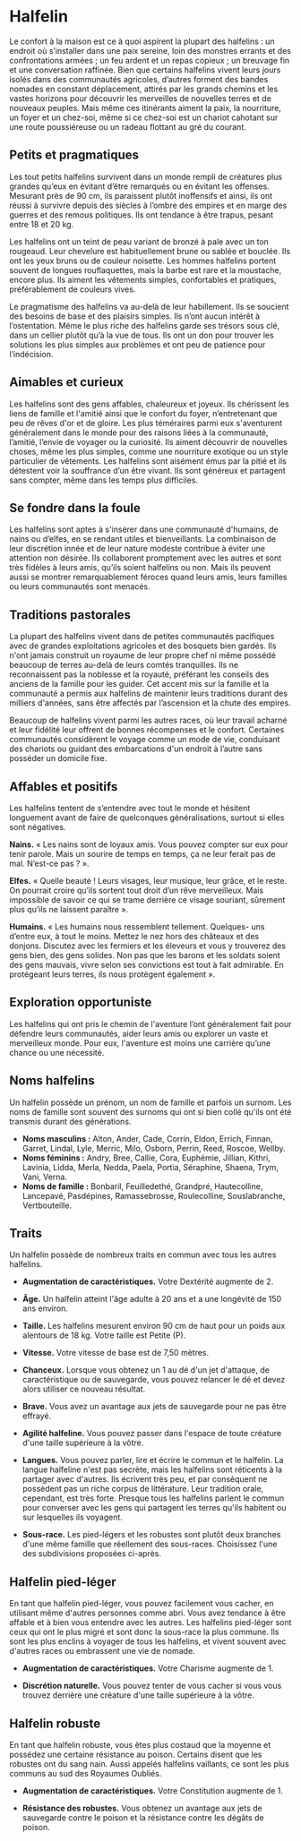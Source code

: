 # Halfelin
Le confort à la maison est ce à quoi aspirent la plupart des halfelins : un endroit où s’installer dans une paix sereine, loin des monstres errants et des confrontations armées ; un feu ardent et un repas copieux ; un breuvage fin et une conversation raffinée. Bien que certains halfelins vivent leurs jours isolés dans des communautés agricoles, d’autres forment des bandes nomades en constant déplacement, attirés par les grands chemins et les vastes horizons pour découvrir les merveilles de nouvelles terres et de nouveaux peuples. Mais même ces itinérants aiment la paix, la nourriture, un foyer et un chez-soi, même si ce chez-soi est un chariot cahotant sur une route poussiéreuse ou un radeau flottant au gré du courant.

## Petits et pragmatiques

Les tout petits halfelins survivent dans un monde rempli de créatures plus grandes qu’eux en évitant d’être remarqués ou en évitant les offenses. Mesurant près de 90 cm, ils paraissent plutôt inoffensifs et ainsi, ils ont réussi à survivre depuis des siècles à l’ombre des empires et en marge des guerres et des remous politiques. Ils ont tendance à être trapus, pesant entre 18 et 20 kg.

Les halfelins ont un teint de peau variant de bronzé à pale avec un ton rougeaud. Leur chevelure est habituellement brune ou sablée et bouclée. Ils ont les yeux bruns ou de couleur noisette. Les hommes halfelins portent souvent de longues rouflaquettes, mais la barbe est rare et la moustache, encore plus. Ils aiment les vêtements simples, confortables et pratiques, préférablement de couleurs vives.

Le pragmatisme des halfelins va au-delà de leur habillement. Ils se soucient des besoins de base et des plaisirs simples. Ils n’ont aucun intérêt à l’ostentation. Même le plus riche des halfelins garde ses trésors sous clé, dans un cellier plutôt qu’à la vue de tous. Ils ont un don pour trouver les solutions les plus simples aux problèmes et ont peu de patience pour l’indécision.

## Aimables et curieux

Les halfelins sont des gens affables, chaleureux et joyeux. Ils chérissent les liens de famille et l'amitié ainsi que le confort du foyer, n’entretenant que peu de rêves d'or et de gloire. Les plus téméraires parmi eux s'aventurent généralement dans le monde pour des raisons liées à la communauté, l’amitié, l’envie de voyager ou la curiosité. Ils aiment découvrir de nouvelles choses, même les plus simples, comme une nourriture exotique ou un style particulier de vêtements. Les halfelins sont aisément émus par la pitié et ils détestent voir la souffrance d’un être vivant. Ils sont généreux et partagent sans compter, même dans les temps plus difficiles.

## Se fondre dans la foule

Les halfelins sont aptes à s'insérer dans une communauté d'humains, de nains ou d’elfes, en se rendant utiles et bienveillants. La combinaison de leur discrétion innée et de leur nature modeste contribue à éviter une attention non désirée. Ils collaborent promptement avec les autres et sont très fidèles à leurs amis, qu’ils soient halfelins ou non. Mais ils peuvent aussi se montrer remarquablement féroces quand leurs amis, leurs familles ou leurs communautés sont menacés.

## Traditions pastorales
La plupart des halfelins vivent dans de petites communautés pacifiques avec de grandes exploitations agricoles et des bosquets bien gardés. Ils n'ont jamais construit un royaume de leur propre chef ni même possédé beaucoup de terres au-delà de leurs comtés tranquilles. Ils ne reconnaissent pas la noblesse et la royauté, préférant les conseils des anciens de la famille pour les guider. Cet accent mis sur la famille et la communauté a permis aux halfelins de maintenir leurs traditions durant des milliers d'années, sans être affectés par l’ascension et la chute des empires.

Beaucoup de halfelins vivent parmi les autres races, où leur travail acharné et leur fidélité leur offrent de bonnes récompenses et le confort. Certaines communautés considèrent le voyage comme un mode de vie, conduisant des chariots ou guidant des embarcations d'un endroit à l’autre sans posséder un domicile fixe.

## Affables et positifs

Les halfelins tentent de s’entendre avec tout le monde et hésitent longuement avant de faire de quelconques généralisations, surtout si elles sont négatives.

**Nains.** « Les nains sont de loyaux amis. Vous pouvez compter sur eux pour tenir parole. Mais un sourire de temps en temps, ça ne leur ferait pas de mal. N’est-ce pas ? ».

**Elfes.** « Quelle beauté ! Leurs visages, leur musique, leur grâce, et le reste. On pourrait croire qu’ils sortent tout droit d’un rêve merveilleux. Mais impossible de savoir ce qui se trame derrière ce visage souriant, sûrement plus qu’ils ne laissent paraître ».

**Humains.** « Les humains nous ressemblent tellement. Quelques- uns d’entre eux, à tout le moins. Mettez le nez hors des châteaux et des donjons. Discutez avec les fermiers et les éleveurs et vous y trouverez des gens bien, des gens solides. Non pas que les barons et les soldats soient des gens mauvais, vivre selon ses convictions est tout à fait admirable. En protégeant leurs terres, ils nous protègent également ».

## Exploration opportuniste
Les halfelins qui ont pris le chemin de l'aventure l’ont généralement fait pour défendre leurs communautés, aider leurs amis ou explorer un vaste et merveilleux monde. Pour eux, l'aventure est moins une carrière qu’une chance ou une nécessité.

## Noms halfelins
Un halfelin possède un prénom, un nom de famille et parfois un surnom. Les noms de famille sont souvent des surnoms qui ont si bien collé qu'ils ont été transmis durant des générations.

- **Noms masculins :** Alton, Ander, Cade, Corrin, Eldon, Errich, Finnan, Garret, Lindal, Lyle, Merric, Milo, Osborn, Perrin, Reed, Roscoe, Wellby.
- **Noms féminins :** Andry, Bree, Callie, Cora, Euphémie, Jillian, Kithri, Lavinia, Lidda, Merla, Nedda, Paela, Portia, Séraphine, Shaena, Trym, Vani, Verna.
- **Noms de famille :** Bonbaril, Feuilledethé, Grandpré, Hautecolline, Lancepavé, Pasdépines, Ramassebrosse, Roulecolline, Souslabranche, Vertbouteille.

## Traits
Un halfelin possède de nombreux traits en commun avec tous les autres halfelins.

- **Augmentation de caractéristiques.** Votre Dextérité augmente de 2.

- **Âge.** Un halfelin atteint l'âge adulte à 20 ans et a une longévité de 150 ans environ.

- **Taille.** Les halfelins mesurent environ 90 cm de haut pour un poids aux alentours de 18 kg. Votre taille est Petite (P).

- **Vitesse.** Votre vitesse de base est de 7,50 mètres.

- **Chanceux.** Lorsque vous obtenez un 1 au dé d'un jet d'attaque, de caractéristique ou de sauvegarde, vous pouvez relancer le dé et devez alors utiliser ce nouveau résultat.

- **Brave.** Vous avez un avantage aux jets de sauvegarde pour ne pas être effrayé.

- **Agilité halfeline.** Vous pouvez passer dans l'espace de toute créature d'une taille supérieure à la vôtre.

- **Langues.** Vous pouvez parler, lire et écrire le commun et le halfelin. La langue halfeline n'est pas secrète, mais les halfelins sont réticents à la partager avec d'autres. Ils écrivent très peu, et par conséquent ne possèdent pas un riche corpus de littérature. Leur tradition orale, cependant, est très forte. Presque tous les halfelins parlent le commun pour converser avec les gens qui partagent les terres qu'ils habitent ou sur lesquelles ils voyagent.

- **Sous-race.** Les pied-légers et les robustes sont plutôt deux branches d'une même famille que réellement des sous-races. Choisissez l'une des subdivisions proposées ci-après.

## Halfelin pied-léger
En tant que halfelin pied-léger, vous pouvez facilement vous cacher, en utilisant même d'autres personnes comme abri. Vous avez tendance à être affable et à bien vous entendre avec les autres. Les halfelins pied-léger sont ceux qui ont le plus migré et sont donc la sous-race la plus commune. Ils sont les plus enclins à voyager de tous les halfelins, et vivent souvent avec d'autres races ou embrassent une vie de nomade.

- **Augmentation de caractéristiques.** Votre Charisme augmente de 1.

- **Discrétion naturelle.** Vous pouvez tenter de vous cacher si vous vous trouvez derrière une créature d'une taille supérieure à la vôtre.

## Halfelin robuste
En tant que halfelin robuste, vous êtes plus costaud que la moyenne et possédez une certaine résistance au poison. Certains disent que les robustes ont du sang nain. Aussi appelés halfelins vaillants, ce sont les plus communs au sud des Royaumes Oubliés.

- **Augmentation de caractéristiques.** Votre Constitution augmente de 1.

- **Résistance des robustes.** Vous obtenez un avantage aux jets de sauvegarde contre le poison et la résistance contre les dégâts de poison.